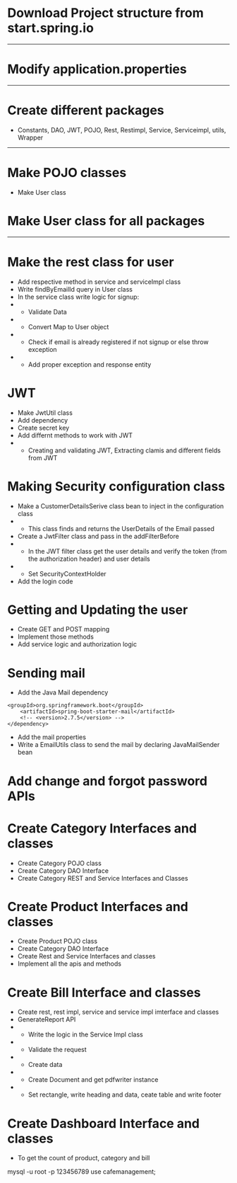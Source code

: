 # Download Project structure from start.spring.io
---
# Modify application.properties
---
# Create different packages
- Constants, DAO, JWT, POJO, Rest, Restimpl, Service, Serviceimpl, utils, Wrapper
---
# Make POJO classes
- Make User class
# Make User class for all packages
---
# Make the rest class for user
- Add respective method in service and serviceImpl class
- Write findByEmailId query in User class
- In the service class write logic for signup:
- - Validate Data
- - Convert Map to User object
- - Check if email is already registered if not signup or else throw exception
- - Add proper exception and response entity

# JWT
- Make JwtUtil class
- Add dependency
- Create secret key
- Add differnt methods to work with JWT
- - Creating and validating JWT, Extracting clamis and different fields from JWT

# Making Security configuration class
- Make a CustomerDetailsSerive class bean to inject in the configuration class
- - This class finds and returns the UserDetails of the Email passed
- Create a JwtFilter class and pass in the addFilterBefore
- - In the JWT filter class get the user details and verify the token (from the authorization header) and user details
- - Set SecurityContextHolder
- Add the login code

# Getting and Updating the user
- Create GET and POST mapping
- Implement those methods
- Add service logic and authorization logic

# Sending mail
- Add the Java Mail dependency
```
<groupId>org.springframework.boot</groupId>
    <artifactId>spring-boot-starter-mail</artifactId>
	<!-- <version>2.7.5</version> -->
</dependency>
```
- Add the mail properties
- Write a EmailUtils class to send the mail by declaring JavaMailSender bean

# Add change and forgot password APIs

# Create Category Interfaces and classes
- Create Category POJO class
- Create Category DAO Interface
- Create Category REST and Service Interfaces and Classes

# Create Product Interfaces and classes
- Create Product POJO class
- Create Category DAO Interface
- Create Rest and Service Interfaces and classes
- Implement all the apis and methods

# Create Bill Interface and classes
- Create rest, rest impl, service and service impl imterface and classes
- GenerateReport API
- - Write the logic in the Service Impl class
- - Validate the request
- - Create data
- - Create Document and get pdfwriter instance
- - Set rectangle, write heading and data, ceate table and write footer

# Create Dashboard Interface and classes
- To get the count of product, category and bill

mysql -u root -p
123456789
use cafemanagement;